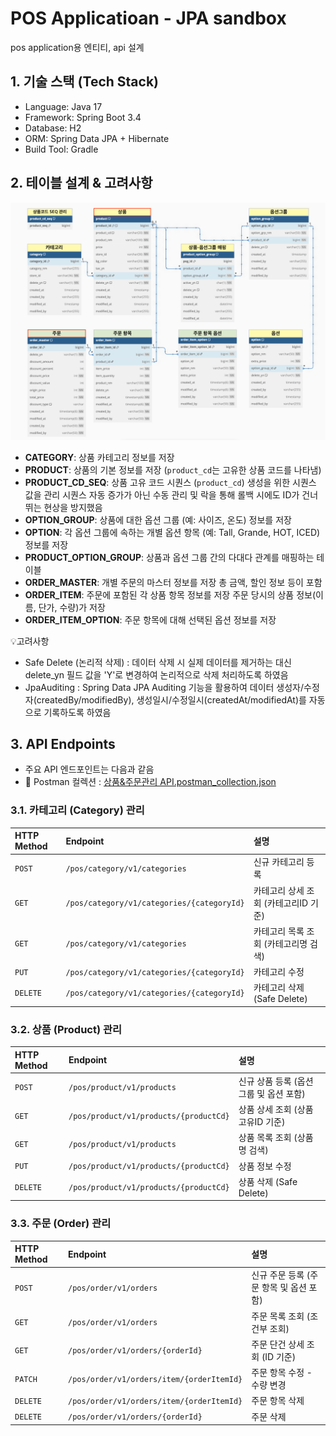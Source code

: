 # POS Applicatioan - JPA sandbox
pos application용 엔티티, api 설계

## 1. 기술 스택 (Tech Stack)
* Language: Java 17
* Framework: Spring Boot 3.4
* Database: H2
* ORM: Spring Data JPA + Hibernate
* Build Tool: Gradle
 
## 2. 테이블 설계 & 고려사항
![erd.png](erd.png)
- **CATEGORY**: 상품 카테고리 정보를 저장
- **PRODUCT**: 상품의 기본 정보를 저장 (`product_cd`는 고유한 상품 코드를 나타냄)
- **PRODUCT_CD_SEQ**: 상품 고유 코드 시퀀스 (`product_cd`) 생성을 위한 시퀀스 값을 관리 시퀀스 자동 증가가 아닌 수동 관리 및 락을 통해 롤백 시에도 ID가 건너뛰는 현상을 방지했음
- **OPTION_GROUP**: 상품에 대한 옵션 그룹 (예: 사이즈, 온도) 정보를 저장
- **OPTION**: 각 옵션 그룹에 속하는 개별 옵션 항목 (예: Tall, Grande, HOT, ICED) 정보를 저장
- **PRODUCT_OPTION_GROUP**: 상품과 옵션 그룹 간의 다대다 관계를 매핑하는 테이블
- **ORDER_MASTER**: 개별 주문의 마스터 정보를 저장 총 금액, 할인 정보 등이 포함
- **ORDER_ITEM**: 주문에 포함된 각 상품 항목 정보를 저장 주문 당시의 상품 정보(이름, 단가, 수량)가 저장
- **ORDER_ITEM_OPTION**: 주문 항목에 대해 선택된 옵션 정보를 저장   

💡고려사항
- Safe Delete (논리적 삭제) : 데이터 삭제 시 실제 데이터를 제거하는 대신 delete_yn 필드 값을 'Y'로 변경하여 논리적으로 삭제 처리하도록 하였음
- JpaAuditing : Spring Data JPA Auditing 기능을 활용하여 데이터 생성자/수정자(createdBy/modifiedBy), 생성일시/수정일시(createdAt/modifiedAt)를 자동으로 기록하도록 하였음


## 3. API Endpoints
* 주요 API 엔드포인트는 다음과 같음     
* 🔖 Postman 컬렉션 :  [상품&주문관리 API.postman_collection.json](src/main/resources/api_collection_product_order.json)

### 3.1. 카테고리 (Category) 관리

| HTTP Method | Endpoint                     | 설명                     |
| :---------- | :--------------------------- |:-----------------------|
| `POST`      | `/pos/category/v1/categories`| 신규 카테고리 등록             |
| `GET`       | `/pos/category/v1/categories/{categoryId}` | 카테고리 상세 조회 (카테고리ID 기준) |
| `GET`       | `/pos/category/v1/categories`| 카테고리 목록 조회 (카테고리명 검색)  |
| `PUT`       | `/pos/category/v1/categories/{categoryId}` | 카테고리 수정               |
| `DELETE`    | `/pos/category/v1/categories/{categoryId}` | 카테고리 삭제 (Safe Delete)  |

### 3.2. 상품 (Product) 관리

| HTTP Method | Endpoint                     | 설명                       |
| :---------- | :--------------------------- |:-------------------------|
| `POST`      | `/pos/product/v1/products`   | 신규 상품 등록 (옵션 그룹 및 옵션 포함) |
| `GET`       | `/pos/product/v1/products/{productCd}` | 상품 상세 조회 (상품고유ID 기준)     |
| `GET`       | `/pos/product/v1/products`   | 상품 목록 조회 (상품명 검색)        |
| `PUT`       | `/pos/product/v1/products/{productCd}` | 상품 정보 수정                 |
| `DELETE`    | `/pos/product/v1/products/{productCd}` | 상품 삭제 (Safe Delete)      |


### 3.3. 주문 (Order) 관리

| HTTP Method | Endpoint                     | 설명                       |
| :---------- | :--------------------------- |:-------------------------|
| `POST`      | `/pos/order/v1/orders`       | 신규 주문 등록 (주문 항목 및 옵션 포함) |
| `GET`       | `/pos/order/v1/orders`       | 주문 목록 조회 (조건부 조회)        |
| `GET`       | `/pos/order/v1/orders/{orderId}` | 주문 단건 상세 조회 (ID 기준)      |
| `PATCH`     | `/pos/order/v1/orders/item/{orderItemId}` | 주문 항목 수정 - 수량 변경         |
| `DELETE`    | `/pos/order/v1/orders/item/{orderItemId}` | 주문 항목 삭제                 |
| `DELETE`    | `/pos/order/v1/orders/{orderId}` | 주문 삭제                    |


